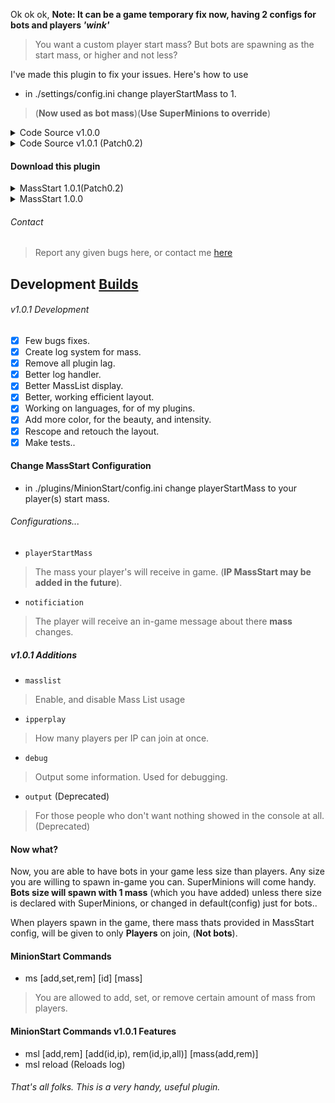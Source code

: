 Ok ok ok, **Note: It can be a game temporary fix now, having 2 configs for bots and players _'wink'_**

> You want a custom player start mass? But bots are spawning as the start mass, or higher and not less?

I've made this plugin to fix your issues. Here's how to use
* in ./settings/config.ini change playerStartMass to 1. 

> (**Now used as bot mass**)(**Use SuperMinions to override**)

<details><summary>Code Source v1.0.0</summary><a href="http://dev.ogarul.tk/data/public/0c3cc3" target="_blank">Source</a></details>
<details><summary>Code Source v1.0.1 (Patch0.2)</summary><a href="http://dev.ogarul.tk/data/public/491b71" target="_blank">Source</a></details>

#### Download this plugin
<details><summary>MassStart 1.0.1(Patch0.2)</summary><a href="http://dev.ogarul.tk/data/public/369b1c" target="_blank">Download</a></details>
<details><summary>MassStart 1.0.0</summary><a href="http://dev.ogarul.tk/data/public/a7ac4f" target="_blank">Download</a></details>

###### Contact
> Report any given bugs here, or contact me [here](mailto:support@legitsoulja.info)

## Development [Builds](http://dev.ogarul.tk/data/public/607ffa)

###### v1.0.1 Development
* [x] Few bugs fixes.
* [x] Create log system for mass. 
* [x] Remove all plugin lag.
* [x] Better log handler.
* [x] Better MassList display.
* [x] Better, working efficient layout.
* [x] Working on languages, for of my plugins.
* [x] Add more color, for the beauty, and intensity.
* [x] Rescope and retouch the layout.
* [x] Make tests..

#### Change MassStart Configuration
* in ./plugins/MinionStart/config.ini change playerStartMass to your player(s) start mass.

###### Configurations...
* ```playerStartMass```

> The mass your player's will receive in game. (**IP MassStart may be added in the future**).

* ```notificiation```

> The player will receive an in-game message about there **mass** changes.

##### v1.0.1 Additions
* ```masslist```

> Enable, and disable Mass List usage

* ```ipperplay```

> How many players per IP can join at once.

* ```debug```

> Output some information. Used for debugging.

* ```output``` (Deprecated)

> For those people who don't want nothing showed in the console at all. (Deprecated)


#### Now what?
Now, you are able to have bots in your game less size than players. Any size you are willing to spawn in-game you can. SuperMinions will come handy. **Bots size will spawn with 1 mass** (which you have added) unless there size is declared with SuperMinions, or changed in default(config) just for bots..

When players spawn in the game, there mass thats provided in MassStart config, will be given to only **Players** on join, (**Not bots**).

#### MinionStart Commands
* ms [add,set,rem] [id] [mass]

> You are allowed to add, set, or remove certain amount of mass from players.

#### MinionStart Commands v1.0.1 Features
* msl [add,rem] [add(id,ip), rem(id,ip,all)] [mass(add,rem)]
* msl reload (Reloads log)


###### That's all folks. This is a very handy, useful plugin.
